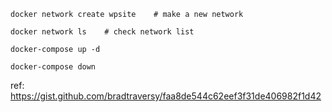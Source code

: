 ```
docker network create wpsite    # make a new network
```
```
docker network ls    # check network list
```
```
docker-compose up -d
```
```
docker-compose down
```

ref: https://gist.github.com/bradtraversy/faa8de544c62eef3f31de406982f1d42
